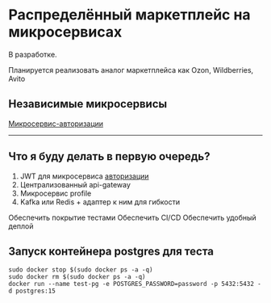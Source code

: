 # Распределённый маркетплейс на микросервисах
В разработке. 

Планируется реализовать аналог маркетплейса как Ozon, Wildberries, Avito

## Независимые микросервисы

[Микросервис-авторизации](https://github.com/KlimenkoKayot/avito-go/tree/main/services/auth)

- - -

## Что я буду делать в первую очередь?

1. JWT для микросервиса [авторизации](https://github.com/KlimenkoKayot/avito-go/tree/main/services/auth)
2. Централизованный api-gateway
3. Микросервис profile
4. Kafka или Redis + адаптер к ним для гибкости

Обеспечить покрытие тестами
Обеспечить CI/CD
Обеспечить удобный деплой

## Запуск контейнера postgres для теста
```
sudo docker stop $(sudo docker ps -a -q)
sudo docker rm $(sudo docker ps -a -q)
docker run --name test-pg -e POSTGRES_PASSWORD=password -p 5432:5432 -d postgres:15
```
